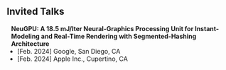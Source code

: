 ## Invited Talks

<h4 style="margin:0 10px 0;">NeuGPU: A 18.5 mJ/Iter Neural-Graphics Processing Unit for Instant-Modeling and Real-Time Rendering with Segmented-Hashing Architecture</h4>

<ul style="margin:0 0 5px;">
  <li><autocolor>[Feb. 2024] Google, San Diego, CA</autocolor></li>
  <li><autocolor>[Feb. 2024] Apple Inc., Cupertino, CA</autocolor></li>
  
</ul>
  
  
  
